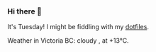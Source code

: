 ### Hi there :wave:

It's Tuesday! I might be fiddling with my [dotfiles](https://github.com/bewuethr/dotfiles).

Weather in Victoria BC: cloudy , at +13°C.
